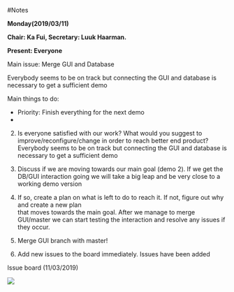 #Notes

**Monday(2019/03/11)**

**Chair: Ka Fui, Secretary: Luuk Haarman.**

**Present: Everyone**

Main issue: Merge GUI and Database

Everybody seems to be on track but connecting the GUI and database is necessary to get a sufficient demo 


Main things to do:
- Priority: Finish everything for the next demo
-   
 
2. Is everyone satisfied with our work? What would you suggest to improve/reconfigure/change in order to reach better end product?
    Everybody seems to be on track but connecting the GUI and database is necessary to get a sufficient demo 

3. Discuss if we are moving towards our main goal (demo 2).
If we get the DB/GUI interaction going we will take a big leap and be very close to a working demo version
4. If so, create a plan on what is left to do to reach it. If not, figure out why and create a new plan  
that moves towards the main goal.
After we manage to merge GUI/master we can start testing the interaction and resolve any issues if they occur.
5. Merge GUI branch with master! 
6. Add new issues to the board immediately.
Issues have been added

Issue board (11/03/2019)

![](https://i.gyazo.com/80e1a0f4ab2a0ddf96524a5913200b8d.png)